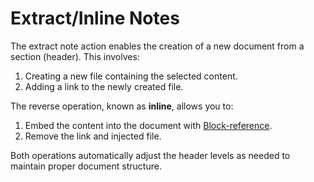 # Extract/Inline Notes

The extract note action enables the creation of a new document from a section (header). This involves:

1.  Creating a new file containing the selected content.
2.  Adding a [](block-reference.md) link to the newly created file.

The reverse operation, known as **inline**, allows you to:

1.  Embed the content into the document with [Block-reference](block-reference.md).
2.  Remove the link and injected file.

Both operations automatically adjust the header levels as needed to maintain proper document structure.
